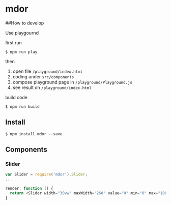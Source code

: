 # mdor

##How to develop

Use playgournd

first run
```
$ npm run play
```
then

1. open file `/playground/index.html`
2. coding under `src/components`
3. compose playground page in `/playground/Playground.js`
4. see result on `/playground/index.html`

build code
```
$ npm run build
```

## Install
```
$ npm install mdor --save
```

## Components

### Slider
```javascript
var Slider = require('mdor').Slider;
...

render: function () {
  return <Slider width="30vw" maxWidth="260" value="0" min="0" max="100" />;
} 
```
